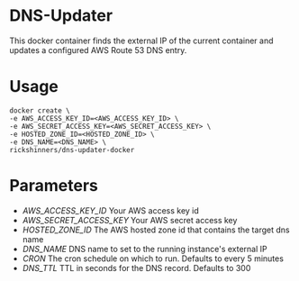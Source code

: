 # DNS-Updater
This docker container finds the external IP of the current container and updates a configured AWS Route 53 DNS entry.

# Usage
```
docker create \
-e AWS_ACCESS_KEY_ID=<AWS_ACCESS_KEY_ID> \
-e AWS_SECRET_ACCESS_KEY=<AWS_SECRET_ACCESS_KEY> \
-e HOSTED_ZONE_ID=<HOSTED_ZONE_ID> \
-e DNS_NAME=<DNS_NAME> \
rickshinners/dns-updater-docker
```

# Parameters
* *AWS_ACCESS_KEY_ID* Your AWS access key id
* *AWS_SECRET_ACCESS_KEY* Your AWS secret access key
* *HOSTED_ZONE_ID* The AWS hosted zone id that contains the target dns name
* *DNS_NAME* DNS name to set to the running instance's external IP
* *CRON* The cron schedule on which to run. Defaults to every 5 minutes
* *DNS_TTL* TTL in seconds for the DNS record.  Defaults to 300

